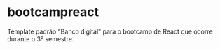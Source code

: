 # bootcampreact
Template padrão "Banco digital" para o bootcamp de React que ocorre durante o 3º semestre.

